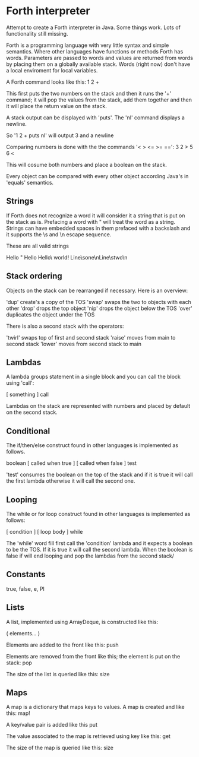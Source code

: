 # Forth interpreter

Attempt to create a Forth interpreter in Java. Some things work. Lots of functionality still missing.

Forth is a programming language with very little syntax and simple semantics. Where other languages have functions or methods Forth has words. Parameters are passed to words and values are returned from words by placing them on a globally available stack. Words (right now) don't have a local enviroment for local variables.

A Forth command looks like this:
1 2 +

This first puts the two numbers on the stack and then it runs the '+' command; it will pop the values from the stack, add them together and then it will place the return value on the stack. 

A stack output can be displayed with 'puts'. The 'nl' command displays a newline.

So '1 2 + puts nl' will output 3 and a newline

Comparing numbers is done with the the commands '< > <= >= ==':
3 2 >
5 6 <

This will cosume both numbers and place a boolean on the stack. 

Every object can be compared with every other object according Java's in 'equals' semantics.

## Strings

If Forth does not recognize a word it will consider it a string that is put on the stack as is. Prefacing a word with " will treat the word as a string. Strings can have embedded spaces in them prefaced with a backslash and it supports the \s and \n escape sequence.

These are all valid strings

Hello 
" Hello 
Hello\ world!
Line\sone\nLine\stwo\n

## Stack ordering

Objects on the stack can be rearranged if necessary. Here is an overview:

'dup'  create's a copy of the TOS 
'swap' swaps the two to objects with each other
'drop' drops the top object
'nip'  drops the object below the TOS
'over' duplicates the object under the TOS

There is also a second stack with the operators:

'twirl' swaps top of first and second stack
'raise' moves from main to second stack
'lower' moves from second stack to main

## Lambdas

A lambda groups statement in a single block and you can call the block using 'call':

[ something ] call

Lambdas on the stack are represented with numbers and placed by default on the second stack.

## Conditional

The if/then/else construct found in other languages is implemented as follows. 

boolean [ called when true ] [ called when false ] test 

'test' consumes the boolean on the top of the stack and if it is true it will call the first lambda otherwise it will call the second one.

## Looping

The while or for loop construct found in other languages is implemented as follows:

[ condition ] [ loop body ] while

The 'while' word fill first call the 'condition' lambda and it expects a boolean to be the TOS. If it is true it will call the second lambda. When the boolean is false if will end looping and pop the lambdas from the second stack/

## Constants

true, false, e, PI

## Lists

A list, implemented using ArrayDeque, is constructed like this:

( elements... ) 

Elements are added to the front like this:
<element> <list> push

Elements are removed from the front like this; the element is put on the stack:
<list> pop

The size of the list is queried like this:
<list> size

## Maps

A map is a dictionary that maps keys to values. A map is created and like this:
map!

A key/value pair is added like this
<value> <key> <map> put

The value associated to the map is retrieved using key like this:
<key> <map> get

The size of the map is queried like this:
<map> size
















